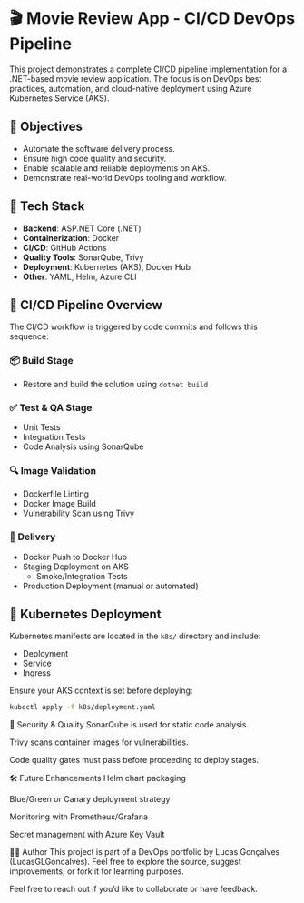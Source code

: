 # 🎬 Movie Review App - CI/CD DevOps Pipeline

This project demonstrates a complete CI/CD pipeline implementation for a .NET-based movie review application. The focus is on DevOps best practices, automation, and cloud-native deployment using Azure Kubernetes Service (AKS).

## 📌 Objectives

- Automate the software delivery process.
- Ensure high code quality and security.
- Enable scalable and reliable deployments on AKS.
- Demonstrate real-world DevOps tooling and workflow.

## 🧱 Tech Stack

- **Backend**: ASP.NET Core (.NET)
- **Containerization**: Docker
- **CI/CD**: GitHub Actions
- **Quality Tools**: SonarQube, Trivy
- **Deployment**: Kubernetes (AKS), Docker Hub
- **Other**: YAML, Helm, Azure CLI

## 🔁 CI/CD Pipeline Overview

The CI/CD workflow is triggered by code commits and follows this sequence:

### 📦 Build Stage

- Restore and build the solution using `dotnet build`

### ✅ Test & QA Stage

- Unit Tests
- Integration Tests
- Code Analysis using SonarQube

### 🔍 Image Validation

- Dockerfile Linting
- Docker Image Build
- Vulnerability Scan using Trivy

### 🚀 Delivery

- Docker Push to Docker Hub
- Staging Deployment on AKS
  - Smoke/Integration Tests
- Production Deployment (manual or automated)

## 🚢 Kubernetes Deployment

Kubernetes manifests are located in the `k8s/` directory and include:

- Deployment
- Service
- Ingress

Ensure your AKS context is set before deploying:

```bash
kubectl apply -f k8s/deployment.yaml
```

🔐 Security & Quality
SonarQube is used for static code analysis.

Trivy scans container images for vulnerabilities.

Code quality gates must pass before proceeding to deploy stages.

🛠️ Future Enhancements
Helm chart packaging

Blue/Green or Canary deployment strategy

Monitoring with Prometheus/Grafana

Secret management with Azure Key Vault

🧑‍💻 Author
This project is part of a DevOps portfolio by Lucas Gonçalves (LucasGLGoncalves). Feel free to explore the source, suggest improvements, or fork it for learning purposes.

Feel free to reach out if you’d like to collaborate or have feedback.
